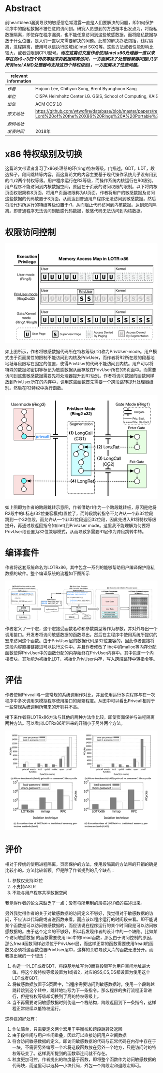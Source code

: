 # Abstract

前heartbleed漏洞导致的敏感信息常泄露一直是人们要解决的问题，即如何保护程序中的隐私数据不被任意的访问到。研究人员想到的方法根本出发点为，将隐私数据隔离，即使存在程序漏洞，也不能任意访问到这些敏感数据。而将隐私数据存放于什么位置，是人们一直以来需要解决的问题。此前的解决办法包括，线程隔离，进程隔离，使用可以信执行区域(如Intel SGX)等。这些方法或者性能影响比较大，或者受限到CPU型号。***而在这篇论文里作者使用Intel x86处理器一直以来存在的r0-r3四个特权等级来将数据隔离访问，一方面解决了处理器兼容问题(几乎所有Intel AMD处理器均支持这四个特权级别)，一方面解决了性能问题。***

| relevant information |                                                              |
| -------------------- | ------------------------------------------------------------ |
| *作者*               | Hojoon Lee, Chihyun Song, Brent Byunghoon Kang               |
| *单位*               | CISPA Helmholtz Center i.G. GSIS, School of Computing, KAIST |
| *出处*               | ACM CCS'18                                                   |
| *原文地址*           | https://github.com/wtwofire/database/blob/master/papers/reverse/2018-Lord%20of%20the%20X86%20Rings%20A%20Portable%20User%20Mode%20Privilege%20Separation%20Architecture%20on%20X86.pdf |
| *源码地址*           |                                                              |
| *发表时间*           | 2018年                                                       |

# x86 特权级别及切换

这篇论文带读者复习了x86处理器的环(ring)特权等级，门描述，GDT，LDT，段选择子，段间跳转等内容。而这篇论文的内容主要基于现代操作系统几乎没有用到的r1,r2两个特权等级。用户程序运行在R3等级，而操作系统内核运行在R0级别。用户程序不能访问到内核数据空间，原因在于页表的访问权限的限制。以下将内核页面权限简称S页面，将用户页面权限称为U页面。作者将用户的敏感数据及访问这些数据的代码放置于S页面，从而达到普通用户程序无法访问到敏感数据。然后将段代码所运行的特级等级设置于r1，从而阻止代码访问到内核数据。达到双向隔离。即普通程序无法访问到敏感代码数据，敏感代码无法访问到内核数据。

# 权限访问控制

![](Lord-of-the-X86-Rings-A-Portable-User-Mode-Privilege-Separation-Architecture-on-X86/1.png)

如上图所示，作者将敏感数据代码所在特权等级(r2)称为PrivUser-mode。用户模式由于页面属性的限制不能访问到内核及PrivUser，而作者将R2所在段的段基地地址与段限写在固定的位置，使得PrivUser的代码不能访问到内核。用户可以将特殊的数据如密钥等标记为敏感数据从而存放在PrivUser所在的S页面中。而需要访问到这些敏感数据需要先将处理器提升到R2级别。作者将访问数据的函数同样放到PrivUser所在的内存中，调用这些函数首先需要一个跨段跳转提升处理器级别。然后在R2特权中执行函数。

![](Lord-of-the-X86-Rings-A-Portable-User-Mode-Privilege-Separation-Architecture-on-X86/2.png)

如上图即为作者的跨段跳转示意图，作者借助r1作为一个跨段跳转板，原因是他将R2段中的L标志(32位兼容模式)置位了，而跨段跳转指令不允许从一个非32位段跳到一个32位段，而允许从一个非32位段返回32位段，因此先进入R1将特权等级提升，再通过段返回指令如(lret)到PrivUser mode。这里我不能理解为何要将PrivUser段设置为32位兼容模式，从而导致多需要R1层作为跨段跳转中转。

# 编译套件

作者将这套系统命名为LOTRx86。其中包含一系列的能够帮助用户编译保护隐私数据的软件。整个编译系统的流程如下图所示

![](Lord-of-the-X86-Rings-A-Portable-User-Mode-Privilege-Separation-Architecture-on-X86/3.png)

作者定义了一个宏，这个宏接受函数名称和参数类型等作为参数，并对外导出一个调用接口。开发者将访问敏感数据的函数导出，然后在主程序中使用系统所提供的宏来访问这个函数。由于PrivUser层的数据代码是32位兼容的，因此作者直接将这段内容直接链接进可以执行文件中。并且作者修改了libc中的malloc等内存分配函数使得PrivUser中的函数分配的内存始终在PrivUser内存中。其中包含一个内核模块，其功能为初始化LDT，初始化PrivUser内存，写入跨段跳转中转指令等。

# 评估

作者使用Privcall与一些常规的系统调用作对比，并且使用运行多次程序与在一次程序中多次调用来模拟程序使用接口的频繁程度。从图中可以看出Privcall相对于一些常规系统调用所带来的开销并不高。

接下来作者将LOTRx86方法与其他的两种方法作比较，即使页面保护与进程隔离两种方法。可以看出LOTRx86所带来的开销小于另外两个方法。

![](Lord-of-the-X86-Rings-A-Portable-User-Mode-Privilege-Separation-Architecture-on-X86/4.png)

# 评价

相对于传统的使用进程隔离，页面保护的方法，使用段隔离的方法带的开销的确是比较小的。方法比较新颖。但是除了作者提到的几个缺点：

1. 参数仅支持32位
2. 不支持ASLR
3. 不能与用户程序共享数据空间

我觉得作者的论文来缺乏了一点：没有将所用到的段描述详细的描述出来。

另外我觉得作者的关于对敏感数据的访问定义不够好，我觉得对于敏感数据的访问，不应该以代码段或者说函数来看，而应该以程序运行的时间段来看。即不能说某个函数是可以访问敏感数据的，而应该说在程序运行的某个时间段是可以访问敏感数据的。由于这个定义的不够好，所以我发现作者的设计中的一个缺陷。比如某个访问敏感数据 的函数需要使用libc中的fread函数，那么由于访问控制的原因，那么fread函数同样必须位于PrivUser层，而这样正常的函数需要使用fread的函数又必须将这函数位置PrivUser层中，这样的关联导致大片的函数无法分开。而我提出我的一个想法：

1. 构造一个LDT或者GDT，将段基地址写为0而将段限写为用户空间地址最大值。将这个段特权等级设置为1或者2，对应的SS,CS,DS都设置为使用这个LDT或者GDT。
2. 将敏感数据放置于S页面中，当程序需要访问到敏感数据时，使用一个段跨越跳转跳到这个转中，跳转地址写为下一条指令。那么程序的执行流程正常进行，但是特权等级却切换到了高的特权等级上。
3. 当不再需要访问敏感数据时则伪造一个栈结构，跨段返回到下一条指令，这样程正常继续以低特权运行。

这样做的好处有：

1. 作法简单，只需要定义两个宏用于平衡栈和跨段跳转及返回
2. 由于段空间与用户空间重叠，因此可以直接访问用户空间数据
3. 符合访问敏感数据的定义，即访问敏感数据的代码与正常代码在内存中存在于一块，不需要另外编写一个宏将这段函数放在另外一个地方，只是访问时的特权等级变了。这样我所提到的函数牵连问就不存在。
4. 粒度更加可控，作者提出的粒度基于函数，即将整个函数作为访问敏感数据的代码块，而这里可以选择一小块代码，外包一个跨段宏和退段宏即可。